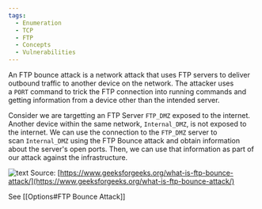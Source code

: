 ```yaml
---
tags:
  - Enumeration
  - TCP
  - FTP
  - Concepts
  - Vulnerabilities
---
```

An FTP bounce attack is a network attack that uses FTP servers to deliver outbound traffic to another device on the network. The attacker uses a `PORT` command to trick the FTP connection into running commands and getting information from a device other than the intended server.

Consider we are targetting an FTP Server `FTP_DMZ` exposed to the internet. Another device within the same network, `Internal_DMZ`, is not exposed to the internet. We can use the connection to the `FTP_DMZ` server to scan `Internal_DMZ` using the FTP Bounce attack and obtain information about the server's open ports. Then, we can use that information as part of our attack against the infrastructure.

![text](https://academy.hackthebox.com/storage/modules/116/ftp_bounce_attack.png) Source: [https://www.geeksforgeeks.org/what-is-ftp-bounce-attack/](https://www.geeksforgeeks.org/what-is-ftp-bounce-attack/)

See [[Options#FTP Bounce Attack]]

